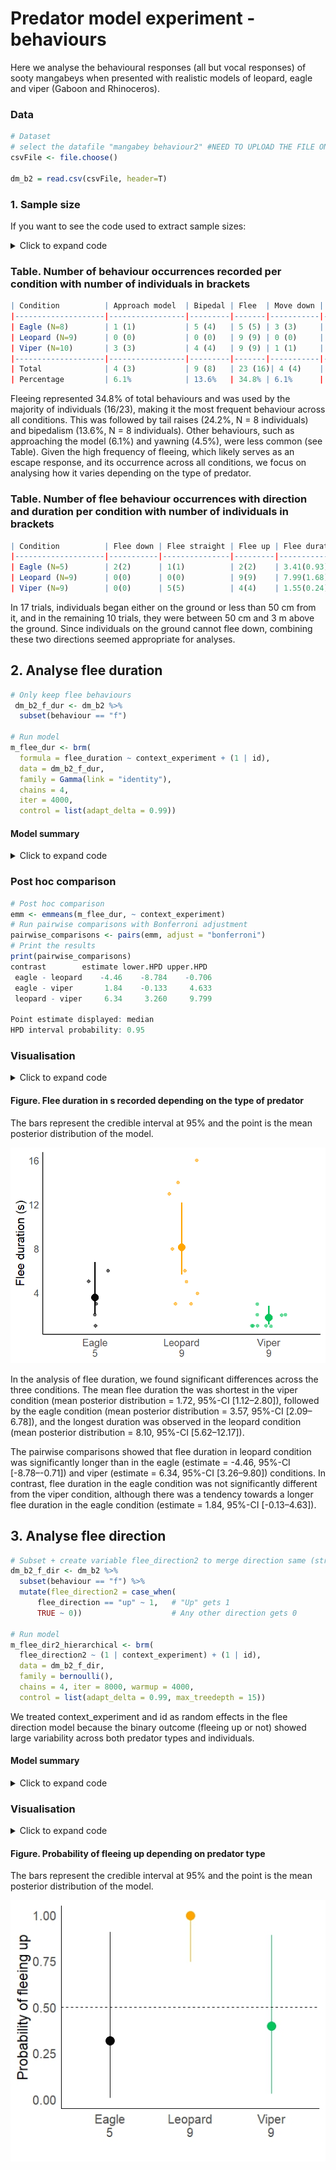 # Predator model experiment - behaviours
Here we analyse the behavioural responses (all but vocal responses) of sooty mangabeys when presented with realistic models of leopard, eagle and viper (Gaboon and Rhinoceros). 

### Data
```r
# Dataset
# select the datafile "mangabey behaviour2" #NEED TO UPLOAD THE FILE ONCE WITH ONLY RELEVANT COLUMNS
csvFile <- file.choose()

dm_b2 = read.csv(csvFile, header=T)
```

### 1. Sample size
If you want to see the code used to extract sample sizes:
<details>
  <summary>Click to expand code</summary>

```r
# Number of individuals per condition
dm_b2 %>% 
  group_by(context_experiment) %>% 
  summarise(unique_ids = n_distinct(id))
  
# Table (wide format) with the number of occurrences  of behaviour per condition
dm_b2_summary <- dm_b2 %>% 
  filter(!is.na(behaviour3)) %>% 
  group_by(context_experiment, behaviour3) %>%
  summarise(occurrences = n(), .groups = "drop") %>%  
  pivot_wider(names_from = behaviour3, values_from = occurrences, values_fill = list(occurrences = 0))

# Table (long format) with the number of occurrences  of behaviour per condition and the number of individuals
dm_b2_summary2 <- dm_b2 %>%
  filter(!is.na(behaviour3)) %>% 
  group_by(context_experiment, behaviour3) %>%
  summarise(occurrences = n(), individuals = n_distinct(id), .groups = "drop")

# Table (long format) with the number of occurrences  of behaviour number of individuals
dm_b2_summary3 <- dm_b2 %>%
  filter(!is.na(behaviour3)) %>% 
  group_by(behaviour3) %>%
  summarise(
    occurrences = n(),
    individuals = n_distinct(id), 
    .groups = "drop")
 ```
</details> 

### Table. Number of behaviour occurrences recorded per condition with number of individuals in brackets
```r
| Condition          | Approach model  | Bipedal | Flee  | Move down | Move up | Tail raise | Yawn |
|--------------------|-----------------|---------|-------|-----------|---------|------------|------|
| Eagle (N=8)        | 1 (1)           | 5 (4)   | 5 (5) | 3 (3)     | 1 (1)   | 10 (6)     | 3 (2) |
| Leopard (N=9)      | 0 (0)           | 0 (0)   | 9 (9) | 0 (0)     | 1 (1)   | 1 (1)      | 0 (0) |
| Viper (N=10)       | 3 (3)           | 4 (4)   | 9 (9) | 1 (1)     | 5 (5)   | 5 (4)      | 0 (0) |
|--------------------|-----------------|---------|-------|-----------|---------|------------|------|
| Total              | 4 (3)           | 9 (8)   | 23 (16)| 4 (4)    | 7 (7)   | 16 (8)     | 3 (2) |
| Percentage         | 6.1%            | 13.6%   | 34.8% | 6.1%      | 10.6%   | 24.2%      | 4.5% |
```
Fleeing represented 34.8% of total behaviours and was used by the majority of individuals (16/23), making it the most frequent behaviour across all conditions. This was followed by tail raises (24.2%, N = 8 individuals) and bipedalism (13.6%, N = 8 individuals). Other behaviours, such as approaching the model (6.1%) and yawning (4.5%), were less common (see Table). Given the high frequency of fleeing, which likely serves as an escape response, and its occurrence across all conditions, we focus on analysing how it varies depending on the type of predator.

### Table. Number of flee behaviour occurrences with direction and duration per condition with number of individuals in brackets
```r
| Condition          | Flee down | Flee straight | Flee up | Flee duration mean(SE) in s |
|--------------------|-----------|---------------|---------|-----------------------------|
| Eagle (N=5)        | 2(2)      | 1(1)          | 2(2)    | 3.41(0.93)                  |
| Leopard (N=9)      | 0(0)      | 0(0)          | 9(9)    | 7.99(1.68)                  |  
| Viper (N=9)        | 0(0)      | 5(5)          | 4(4)    | 1.55(0.24)                  |
```
 In 17 trials, individuals began either on the ground or less than 50 cm from it, and in the remaining 10 trials, they were between 50 cm and 3 m above the ground. Since individuals on the ground cannot flee down, combining these two directions seemed appropriate for analyses. 

## 2. Analyse flee duration
```r
# Only keep flee behaviours
 dm_b2_f_dur <- dm_b2 %>% 
  subset(behaviour == "f")

# Run model
m_flee_dur <- brm(
  formula = flee_duration ~ context_experiment + (1 | id),
  data = dm_b2_f_dur,
  family = Gamma(link = "identity"),
  chains = 4,  
  iter = 4000,
  control = list(adapt_delta = 0.99))
``` 
#### Model summary
<details>
  <summary>Click to expand code</summary>

```r
# Summary
summary(m_flee_dur)

Multilevel Hyperparameters:
~id (Number of levels: 16) 
              Estimate Est.Error l-95% CI u-95% CI Rhat Bulk_ESS Tail_ESS
sd(Intercept)     0.48      0.40     0.02     1.45 1.00     3069     3784

Regression Coefficients:
                          Estimate Est.Error l-95% CI u-95% CI Rhat Bulk_ESS Tail_ESS
Intercept                     3.79      1.23     2.09     6.78 1.00     3905     2337
context_experimentleopard     4.53      2.04     0.67     8.76 1.00     4015     3214
context_experimentviper      -2.01      1.29    -4.97    -0.02 1.00     3861     2332

Further Distributional Parameters:
      Estimate Est.Error l-95% CI u-95% CI Rhat Bulk_ESS Tail_ESS
shape     3.26      1.06     1.58     5.70 1.00     4731     4889

# Inspect model 
plot(m_flee_dur)
pp_check(m_flee_dur, ndraws = 100)
 ```
</details> 

### Post hoc comparison 
```r
# Post hoc comparison 
emm <- emmeans(m_flee_dur, ~ context_experiment)
# Run pairwise comparisons with Bonferroni adjustment
pairwise_comparisons <- pairs(emm, adjust = "bonferroni")
# Print the results
print(pairwise_comparisons)
contrast        estimate lower.HPD upper.HPD
 eagle - leopard    -4.46    -8.784    -0.706
 eagle - viper       1.84    -0.133     4.633
 leopard - viper     6.34     3.260     9.799

Point estimate displayed: median 
HPD interval probability: 0.95 
 ```
### Visualisation
<details>
  <summary>Click to expand code</summary>
  
```r
# Extract conditional effects for the flee_duration model
ce_m_flee_dur <- conditional_effects(m_flee_dur)

# Calculate the mean for the 'estimate__' column in the flee_duration data frame
mean_flee_duration <- sapply(ce_m_flee_dur$context_experiment$estimate__, mean)

# Extract the 'context_experiment' data frame for further examination
ce_m_flee_dur$context_experiment

# Create a data frame for the results
flee_duration_results <- data.frame(
  condition = c("eagle", "leopard", "viper"),  # Conditions
  mean = c(3.574395, 8.099396, 1.717936),     # Mean estimates
  lower_CI = c(2.092473, 5.622763, 1.119093), # Lower CI estimates
  upper_CI = c(6.781251, 12.172299, 2.795418) # Upper CI estimates
)

# View the updated data frame
print(flee_duration_results)

# Custom labels for x-axis, e.g., sample size
custom_labels <- c("Eagle\n5", "Leopard\n9", "Viper\n9")


# Plot
ggplot() +
  # Raw data points with jitter for visibility
  geom_point(data = dm_b2_f_dur, aes(x = context_experiment, y = flee_duration, color = context_experiment),
             position = position_jitter(width = 0.2), alpha = 0.6, size = 1.5) +
  # Mean points for each condition
  geom_point(data = flee_duration_results, aes(x = condition, y = mean, color = condition), size = 4) +
  # Error bars without whiskers
  geom_linerange(data = flee_duration_results, aes(x = condition, ymin = lower_CI, ymax = upper_CI, color = condition), size = 1) +
  # Labels and theme
  labs(x = NULL, y = "Flee duration (s)") +
  theme_minimal() +
  theme( panel.grid.major = element_blank(),  # Remove major grid lines
         panel.grid.minor = element_blank(),  # Remove minor grid lines
         text = element_text(size = 14),      # General text size
         axis.text = element_text(size = 12), # Axis text size
         axis.line = element_line(size = 0.5, color = "black")) +         
  scale_x_discrete(labels = custom_labels) +
  scale_color_manual(values = c("eagle" = "#070707", "leopard" = "orange", "viper" = "#08C45D"))  + # Custom colours
  guides(color = "none")  # Remove legend
 ```
</details> 

#### Figure. Flee duration in s recorded depending on the type of predator     
The bars represent the credible interval at 95% and the point is the mean posterior distribution of the model.

<img src="https://github.com/AuriLF/mgb_predator/blob/main/1.%20plots/Flee%20duration.png?raw=true" alt="flee_d" width="600"/>

In the analysis of flee duration, we found significant differences across the three conditions. The mean flee duration the was shortest in the viper condition (mean posterior distribution = 1.72, 95%-CI [1.12–2.80]), followed by the eagle condition (mean posterior distribution = 3.57, 95%-CI [2.09–6.78]), and the longest duration was observed in the leopard condition (mean posterior distribution = 8.10, 95%-CI [5.62–12.17]). 

The pairwise comparisons showed that flee duration in leopard condition was significantly longer than in the eagle (estimate = -4.46, 95%-CI [-8.78–-0.71]) and viper (estimate = 6.34, 95%-CI [3.26–9.80]) conditions. In contrast, flee duration in the eagle condition was not significantly different from the viper condition, although there was a tendency towards a longer flee duration in the eagle condition (estimate = 1.84, 95%-CI [-0.13–4.63]). 

## 3. Analyse flee direction
```r
# Subset + create variable flee_direction2 to merge direction same (straight) and down into 0 and up into 1
dm_b2_f_dir <- dm_b2 %>%
  subset(behaviour == "f") %>%
  mutate(flee_direction2 = case_when(
      flee_direction == "up" ~ 1,   # "Up" gets 1
      TRUE ~ 0))                    # Any other direction gets 0

# Run model
m_flee_dir2_hierarchical <- brm(
  flee_direction2 ~ (1 | context_experiment) + (1 | id),
  data = dm_b2_f_dir,
  family = bernoulli(),
  chains = 4, iter = 8000, warmup = 4000,
  control = list(adapt_delta = 0.99, max_treedepth = 15))
```
We treated context_experiment and id as random effects in the flee direction model because the binary outcome (fleeing up or not) showed large variability across both predator types and individuals.

#### Model summary
<details>
  <summary>Click to expand code</summary>

```r
# Summary
summary(m_flee_dir2_hierarchical)

Multilevel Hyperparameters:
~context_experiment (Number of levels: 3) 
              Estimate Est.Error l-95% CI u-95% CI Rhat Bulk_ESS Tail_ESS
sd(Intercept)     3.83      2.65     0.82    10.30 1.00     8889     8135

~id (Number of levels: 16) 
              Estimate Est.Error l-95% CI u-95% CI Rhat Bulk_ESS Tail_ESS
sd(Intercept)     2.50      2.05     0.12     7.55 1.00     5028     6563

Regression Coefficients:
          Estimate Est.Error l-95% CI u-95% CI Rhat Bulk_ESS Tail_ESS
Intercept     0.85      1.82    -2.76     4.70 1.00     9048     9061

# Inspect model
plot(m_flee_dir2_hierarchical)
pp_check(m_flee_dir2_hierarchical, ndraws = 100)
 ```
</details> 

### Visualisation
<details>
  <summary>Click to expand code</summary>
  
```r
# Extract posterior means for each context
context_effects <- coef(m_flee_dir2_hierarchical)$context_experiment
str(context_effects)

# Convert log-odds to probabilities for each context
# Initialise an empty data frame to store results
results_df <- data.frame(Context = character(0), 
                         Estimate_Prob = numeric(0), 
                         Lower_Prob = numeric(0), 
                         Upper_Prob = numeric(0))

# Loop through all contexts (eagle, leopard, viper)
for (context in dimnames(context_effects)[[1]]) {
  # Extract log-odds for the context
  Estimate_log_odds <- context_effects[context, "Estimate", 1]
  Lower_log_odds <- context_effects[context, "Q2.5", 1]
  Upper_log_odds <- context_effects[context, "Q97.5", 1]
  
  # Convert log-odds to probabilities
  Estimate_Prob <- plogis(Estimate_log_odds)
  Lower_Prob <- plogis(Lower_log_odds)
  Upper_Prob <- plogis(Upper_log_odds)
  
  # Append results for the current context to the data frame
  results_df <- rbind(results_df, data.frame(Context = context, 
                                             Estimate_Prob = Estimate_Prob, 
                                             Lower_Prob = Lower_Prob, 
                                             Upper_Prob = Upper_Prob))
}

# View the results
print(results_df)

# Custom labels for x-axis 
custom_labels <- c("Eagle\n5", "Leopard\n9", "Viper\n9")

# Plot
ggplot(results_df, aes(x = Context, y = Estimate_Prob, color = Context)) +
  geom_point(position = position_dodge(width = 0.5), size = 4) +
  geom_errorbar(aes(ymin = Lower_Prob, ymax = Upper_Prob), width = 0, position = position_dodge(width = 0.5)) +
  geom_hline(yintercept = 0.5, linetype = "dashed", color = "black") +
  ylim(0, 1) +
  labs(x = "", y = "Probability of fleeing up", color = "Last call") +
  theme_minimal() +
  theme(
    panel.grid.major = element_blank(),  # Remove major grid lines
    panel.grid.minor = element_blank(),  # Remove minor grid lines
    legend.position = "right",
    text = element_text(size = 14),              # General text size
    axis.text = element_text(size = 12),         # Axis text size
    axis.title = element_text(size = 14),        # Axis title size
    legend.text = element_text(size = 12),       # Legend text size
    legend.title = element_text(size = 14),      # Legend title size
    axis.line = element_line(size = 0.5, color = "black")  # Explicitly add axis lines
  ) +
  scale_color_manual(values = c("eagle" = "#070707", "leopard" = "orange", "viper" = "#08C45D")) +
  scale_x_discrete(labels = custom_labels) +
  guides(color = "none")
 ```
</details> 

#### Figure. Probability of fleeing up depending on predator type    
The bars represent the credible interval at 95% and the point is the mean posterior distribution of the model.

<img src="https://github.com/AuriLF/mgb_predator/blob/main/1.%20plots/Flee%20direction.jpeg" alt="flee_di" width="600"/>
